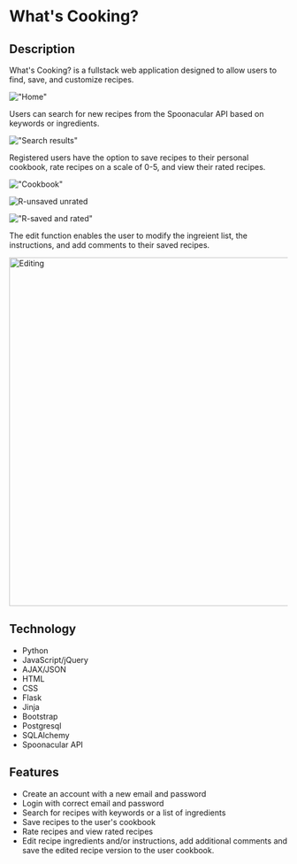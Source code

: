 What's Cooking?
===============

## Description

What's Cooking? is a fullstack web application designed to allow users to find, save, and customize recipes.

!["Home"](https://user-images.githubusercontent.com/100890301/179389730-a0152a1a-241d-4289-8bee-2244291968d5.PNG)

Users can search for new recipes from the Spoonacular API based on keywords or ingredients.

!["Search results"](https://user-images.githubusercontent.com/100890301/179390583-671f93a7-534c-4541-8f71-8b0a11c5a23e.PNG)

Registered users have the option to save  recipes to their personal cookbook, rate recipes on a scale of 0-5, and view their rated recipes.

!["Cookbook"](https://user-images.githubusercontent.com/100890301/179390591-71765db9-f80c-45da-a858-df7f38013872.PNG)

![R-unsaved unrated](https://user-images.githubusercontent.com/100890301/179390600-0c639826-b477-4e12-a7ae-4eef4bbec202.PNG)

!["R-saved and rated"](https://user-images.githubusercontent.com/100890301/179390602-cc80a4f4-de84-4fec-840d-68cd009710dd.PNG)

The edit function enables the user to modify the ingreient list, the instructions, and add comments to their saved recipes.

<img width="630" alt="Editing" src="https://user-images.githubusercontent.com/100890301/197311109-3ec3d5b3-67a9-4993-9dfb-5acb9ffc5323.PNG">

## Technology

* Python
* JavaScript/jQuery
* AJAX/JSON
* HTML
* CSS
* Flask
* Jinja
* Bootstrap
* Postgresql
* SQLAlchemy
* Spoonacular API

## Features

 * Create an account with a new email and password
 * Login with correct email and password
 * Search for recipes with keywords or a list of ingredients
 * Save recipes to the user's cookbook
 * Rate recipes and view rated recipes
 * Edit recipe ingredients and/or instructions, add additional    comments and save the edited recipe version to the user cookbook.
